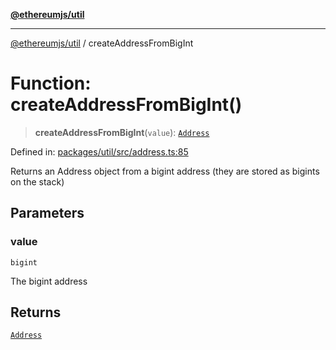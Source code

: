 [**@ethereumjs/util**](../README.md)

***

[@ethereumjs/util](../README.md) / createAddressFromBigInt

# Function: createAddressFromBigInt()

> **createAddressFromBigInt**(`value`): [`Address`](../classes/Address.md)

Defined in: [packages/util/src/address.ts:85](https://github.com/ethereumjs/ethereumjs-monorepo/blob/master/packages/util/src/address.ts#L85)

Returns an Address object from a bigint address (they are stored as bigints on the stack)

## Parameters

### value

`bigint`

The bigint address

## Returns

[`Address`](../classes/Address.md)
